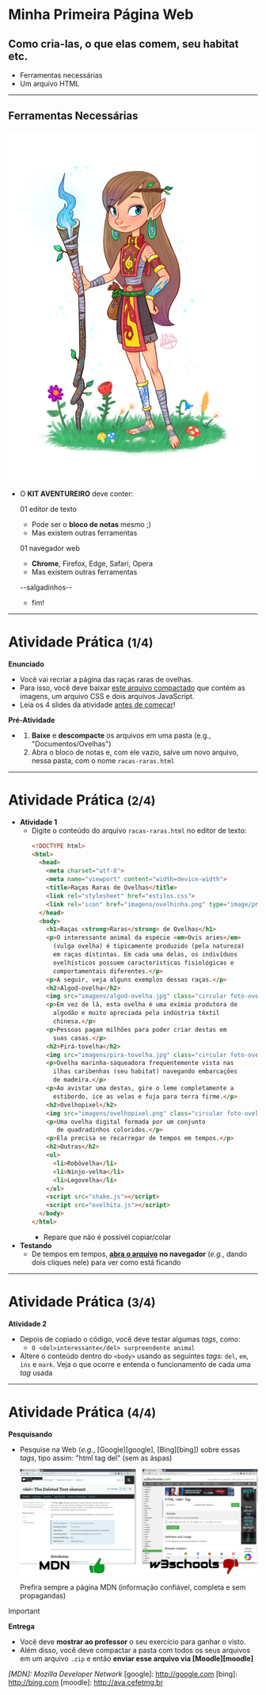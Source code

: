 <!-- {"layout": "section-header", "hash": "minha-primeira-pagina-web"} -->
# Minha Primeira Página Web
## Como cria-las, o que elas comem, seu habitat etc.

- Ferramentas necessárias
- Um arquivo HTML
<!-- {ul:.content} -->

---
<!-- {"layout": "tall-figure-right"} -->
## Ferramentas Necessárias

![](../../../images/kit-aventureiro.jpg)
- O **KIT AVENTUREIRO** deve conter:

  01 editor de texto <!-- {dl:.width-50.bulleted-dt} -->
    - Pode ser o **bloco de notas** mesmo ;)
    - Mas existem outras ferramentas

  01 navegador web
    - **Chrome**, Firefox, Edge, Safari, Opera
    - Mas existem outras ferramentas

  --salgadinhos--
    - fim!

---
# Atividade Prática <small>(1/4)</small>

**Enunciado**
  - Você vai recriar a página das raças raras de ovelhas.
  - Para isso, você deve baixar [este arquivo compactado][codigo-seminal-ovelhas]
    que contém as imagens, um arquivo CSS e dois arquivos JavaScript.
  - Leia os 4 slides da atividade <u>antes de começar</u>!

**Pré-Atividade**
  - 1. **Baixe** e **descompacte** os arquivos em uma pasta (e.g.,
       "Documentos/Ovelhas")
    1. Abra o bloco de notas e, com ele vazio,
       salve um novo arquivo, nessa pasta, com o nome `racas-raras.html`

[codigo-seminal-ovelhas]: https://github.com/fegemo/cefet-web-ovelhas/archive/exercicio.zip

---
<!-- {"preventSelection": "pre > code", "elementStyles": {"pre": "height: 160px"} } -->
# Atividade Prática <small>(2/4)</small>

- **Atividade 1**
  - Digite o conteúdo do arquivo `racas-raras.html` no editor de texto: <!-- {.compact-code} -->
    ```html
    <!DOCTYPE html>
    <html>
      <head>
        <meta charset="utf-8">
        <meta name="viewport" content="width=device-width">
        <title>Raças Raras de Ovelhas</title>
        <link rel="stylesheet" href="estilos.css">
        <link rel="icon" href="imagens/ovelhinha.png" type="image/png">
      </head>
      <body>
        <h1>Raças <strong>Raras</strong> de Ovelhas</h1>
        <p>O interessante animal da espécie <em>Ovis aries</em>
          (vulga ovelha) é tipicamente produzido (pela natureza)
          em raças distintas. Em cada uma delas, os indivíduos
          ovelhísticos possuem características fisiológicas e
          comportamentais diferentes.</p>
        <p>A seguir, veja alguns exemplos dessas raças.</p>
        <h2>Algod-ovelha</h2>
        <img src="imagens/algod-ovelha.jpg" class="circular foto-ovelha">
        <p>Em vez de lã, esta ovelha é uma exímia produtora de
          algodão e muito apreciada pela indústria têxtil
          chinesa.</p>
        <p>Pessoas pagam milhões para poder criar destas em
          suas casas.</p>
        <h2>Pirá-tovelha</h2>
        <img src="imagens/pira-tovelha.jpg" class="circular foto-ovelha">
        <p>Ovelha marinha-saqueadora frequentemente vista nas
          ilhas caribenhas (seu habitat) navegando embarcações
          de madeira.</p>
        <p>Ao avistar uma destas, gire o leme completamente a
          estibordo, ice as velas e fuja para terra firme.</p>
        <h2>Ovelhopixel</h2>
        <img src="imagens/ovelhopixel.png" class="circular foto-ovelha">
        <p>Uma ovelha digital formada por um conjunto
           de quadradinhos coloridos.</p>
        <p>Ela precisa se recarregar de tempos em tempos.</p>
        <h2>Outras</h2>
        <ul>
          <li>Robôvelha</li>
          <li>Ninjo-velha</li>
          <li>Legovelha</li>
        </ul>
        <script src="shake.js"></script>
        <script src="ovelhita.js"></script>
      </body>
    </html>
    ```
    - Repare que não é possível copiar/colar
- **Testando**
  - De tempos em tempos, **<u>abra o arquivo</u> no navegador** (_e.g._,
    dando dois cliques nele) para ver como está ficando

---
# Atividade Prática <small>(3/4)</small>

**Atividade 2**
  - Depois de copiado o código, você deve testar algumas _tags_, como:
    - `O <del>interessante</del> surpreendente animal`
  - Altere o conteúdo dentro do `<body>` usando as seguintes _tags_: `del`,
    `em`, `ins` e `mark`. Veja o que ocorre e entenda o funcionamento de
    cada uma _tag_ usada

---
# Atividade Prática <small>(4/4)</small>

**Pesquisando**
  - Pesquise na Web (_e.g._, [Google][google], [Bing][bing]) sobre essas _tags_,
    tipo assim: "html tag del" (sem as áspas)

    ![](../../../images/documentation-alternatives.png) <!-- {.push-right style="height: 125px"} -->

      Prefira sempre a página MDN (informação confiável, completa e sem propagandas)

>[!IMPORTANT]
>**Entrega**
  - Você deve **mostrar ao professor** o seu exercício para ganhar o visto.
  - Além disso, você deve compactar a pasta com todos os seus arquivos em
    um arquivo `.zip` e então **enviar esse arquivo via [Moodle][moodle]**

*[MDN]: Mozilla Developer Network*
[google]: http://google.com
[bing]: http://bing.com
[moodle]: http://ava.cefetmg.br